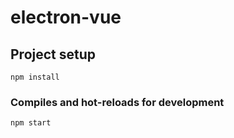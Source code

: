 # electron-vue

## Project setup
```
npm install
```

### Compiles and hot-reloads for development
```
npm start
```

